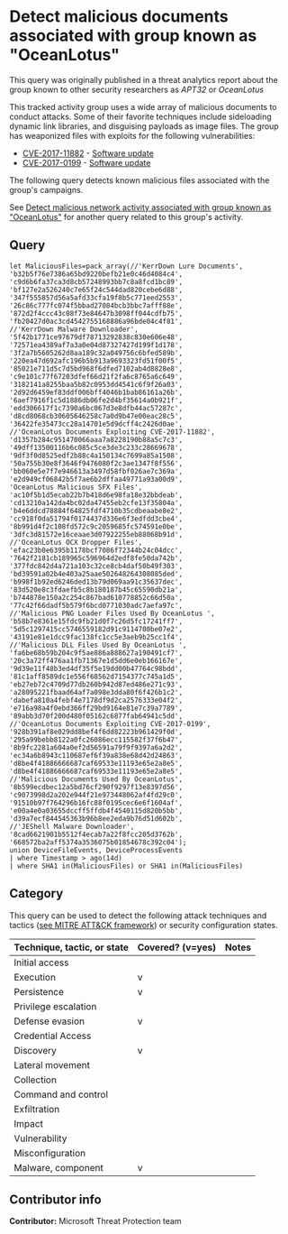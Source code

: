 # Detect malicious documents associated with group known as "OceanLotus"

This query was originally published in a threat analytics report about the group known to other security researchers as *APT32* or *OceanLotus*

This tracked activity group uses a wide array of malicious documents to conduct attacks. Some of their favorite techniques include sideloading dynamic link libraries,  and disguising payloads as image files. The group has weaponized files with exploits for the following vulnerabilities:

* [CVE-2017-11882](https://nvd.nist.gov/vuln/detail/CVE-2017-11882) - [Software update](https://portal.msrc.microsoft.com/en-US/security-guidance/advisory/CVE-2017-11882)
* [CVE-2017-0199](https://nvd.nist.gov/vuln/detail/CVE-2017-0199) - [Software update](https://portal.msrc.microsoft.com/en-US/security-guidance/advisory/CVE-2017-0199)

The following query detects known malicious files associated with the group's campaigns.

See [Detect malicious network activity associated with group known as "OceanLotus"](oceanlotus-apt32-network.md) for another query related to this group's activity.

## Query

```Kusto
let MaliciousFiles=pack_array(//'KerrDown Lure Documents',
'b32b5f76e7386a65bd9220befb21e0c46d4084c4',
'c9d6b6fa37ca3d8cb57248993bb7c8a8fcd1bc89',
'bf127e2a526240c7e65f24c544dad820cebe6d88',
'347f555857d56a5afd33cfa19f8b5c771eed2553',
'26c86c777fc074f5bbad27084bcb3bbc7afff88e',
'872d2f4ccc43c08f73e84647b3098ff044cdfb75',
'fb20427d0ac3cd4542755168886a96bde04c4f81',
//'KerrDown Malware Downloader',
'5f42b1771ce97679df78713292838c830e606e48',
'72571ea4389af7a3a0e04d87327427d199f1d178',
'3f2a7b5605262d8aa189c32a049756c6bfed589b',
'220ea47d692afc196b5b913a9693323fd51f00f5',
'85021e711d5c7d5bd968f6dfed7102ab4d8828e8',
'c9e101c77f67203dfef66d21f2fa6c8765a6c649',
'3182141a8255baa5b82c0953dd4541c6f9f26a03',
'2d92d6459ef83ddf006bff4046b1bab86161a26b',
'6aef7916f1c5d1886db06fe2d4bf35614a0b921f',
'edd306617f1c7390a6bc067d3e8dfb44ac57287c',
'd8cd8068cb30605646258c7a0d9b47e00eac28c5',
'36422fe35473cc28a14701e5d9dcff4c2426d0ae',
//'OceanLotus Documents Exploiting CVE-2017-11882',
'd1357b284c951470066aaa7a8228190b88a5c7c3',
'49dff13500116b6c085c5ce3de3c233c28669678',
'9df3f0d8525edf2b88c4a150134c7699a85a1508',
'50a755b30e8f3646f9476080f2c3ae1347f8f556',
'bb060e5e7f7e946613a3497d58fbf026ae7c369a',
'e2d949cf06842b5f7ae6b2dffaa49771a93a00d9',
'OceanLotus Malicious SFX Files',
'ac10f5b1d5ecab22b7b418d6e98fa18e32bbdeab',
'cd13210a142da4bc02da47455eb2cfe13f35804a',
'b4e6ddcd78884f64825fdf4710b35cdbeaabe8e2',
'cc918f0da51794f0174437d336e6f3edfdd3cbe4',
'8b991d4f2c108fd572c9c2059685fc574591e0be',
'3dfc3d81572e16ceaae3d07922255eb88068b91d',
//'OceanLotus OCX Dropper Files',
'efac23b0e6395b1178bcf7086f72344b24c04dcc',
'7642f2181cb189965c596964d2edf8fe50da742b',
'377fdc842d4a721a103c32ce8cb4daf50b49f303',
'bd39591a02b4e403a25aae502648264308085ded',
'b998f1b92ed6246ded13b79d069aa91c35637dec',
'83d520e8c3fdaefb5c8b180187b45c65590db21a',
'b744878e150a2c254c867bad610778852c66d50a',
'77c42f66dadf5b579f6bcd0771030adc7aefa97c',
//'Malicious PNG Loader Files Used By OceanLotus ',
'b58b7e8361e15fdc9fb21d0f7c26d5fc17241ff7',
'5d5c1297415cc5746559182d91c9114700be07e2',
'43191e81e1dcc9fac138fc1cc5e3aeb9b25cc1f4',
//'Malicious DLL Files Used By OceanLotus ',
'fa6be68b59b204c9f5ae886a888627a190491cf7',
'20c3a72ff476aa1fb71367e1d5dd6e0eb166167e',
'9d39e11f48b3ed4df35f5e19dd00b47764c98bdd',
'81c1aff8589dc1e556f68562d7154377c745a1d5',
'eb27eb72c4709d77db260b942d87ed486e271c93',
'a28095221fbaad64af7a098e3dda80f6f426b1c2',
'dabefa810a4febf4e7178df9d2ca2576333e04f2',
'e716a98a4f0ebd366ff29bd9164e81e7c39a7789',
'89abb3d70f200d480f05162c6877fab64941c5dd',
//'OceanLotus Documents Exploiting CVE-2017-0199',
'928b391af8e029dd8bef4f6dd82223b961429f0d',
'295a99bebb8122a0fc26086ecc115582f37f6b47', 
'8b9fc2281a604a0ef2d56591a79f9f9397a6a2d2', 
'ec34a6b8943c110687ef6f39a838e68d42d24863', 
'd8be4f41886666687caf69533e11193e65e2a8e5', 
'd8be4f41886666687caf69533e11193e65e2a8e5', 
//'Malicious Documents Used By OceanLotus', 
'8b599ecdbec12a5bd76cf290f9297f13e8397d56', 
'c9073998d2a202e944f21e973448062af4fd29c0', 
'91510b97f764296b16fc88f0195cec6e6f1604af', 
'e00a4e0a03655dccff5ffdb4f4540115d820b5bb', 
'd39a7ecf844545363b96b8ee2eda9b76d51d602b', 
//'JEShell Malware Downloader', 
'8cad6621901b5512f4ecab7a22f8fcc205d3762b', 
'668572ba2aff5374a3536075b01854678c392c04'); 
union DeviceFileEvents, DeviceProcessEvents 
| where Timestamp > ago(14d) 
| where SHA1 in(MaliciousFiles) or SHA1 in(MaliciousFiles)
```

## Category

This query can be used to detect the following attack techniques and tactics ([see MITRE ATT&CK framework](https://attack.mitre.org/)) or security configuration states.

| Technique, tactic, or state | Covered? (v=yes) | Notes |
|-|-|-|
| Initial access |  |  |
| Execution | v |  |
| Persistence | v |  |
| Privilege escalation |  |  |
| Defense evasion | v |  |
| Credential Access |  |  |
| Discovery | v |  |
| Lateral movement |  |  |
| Collection |  |  |
| Command and control |  |  |
| Exfiltration |  |  |
| Impact |  |  |
| Vulnerability |  |  |
| Misconfiguration |  |  |
| Malware, component | v |  |

## Contributor info

**Contributor:** Microsoft Threat Protection team